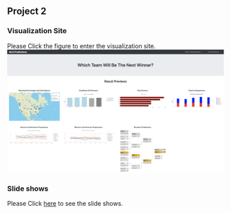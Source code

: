 ## Project 2

### Visualization Site
Please Click the figure to enter the visualization site.
[![cover](static/cover.png?raw=true)](https://mlspredictions.herokuapp.com)

### Slide shows
Please Click [here](https://github.com/changrita1114/Project_2/blob/main/resources/slide/Project2_slide.pdf) to see the slide shows.
